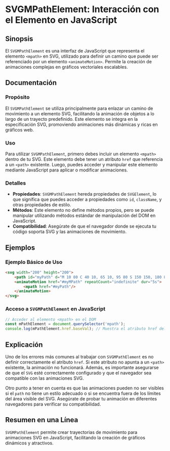 <!--
Meta Description: # SVGMPathElement: Interacción con el Elemento <mpath> en JavaScript ## Sinopsis El `SVGMPathElement` es una interfaz de JavaScript que representa el ...
Meta Keywords: svg, elemento, que, svgmpathelement, mpath
-->

# SVGMPathElement: Interacción con el Elemento <mpath> en JavaScript

## Sinopsis
El `SVGMPathElement` es una interfaz de JavaScript que representa el elemento `<mpath>` en SVG, utilizado para definir un camino que puede ser referenciado por un elemento `<animateMotion>`. Permite la creación de animaciones complejas en gráficos vectoriales escalables.

## Documentación
### Propósito
El `SVGMPathElement` se utiliza principalmente para enlazar un camino de movimiento a un elemento SVG, facilitando la animación de objetos a lo largo de un trayecto predefinido. Este elemento se integra en la especificación SVG, promoviendo animaciones más dinámicas y ricas en gráficos web.

### Uso
Para utilizar `SVGMPathElement`, primero debes incluir un elemento `<mpath>` dentro de tu SVG. Este elemento debe tener un atributo `href` que referencia a un `<path>` existente. Luego, puedes acceder y manipular este elemento mediante JavaScript para aplicar o modificar animaciones.

### Detalles
- **Propiedades**: `SVGMPathElement` hereda propiedades de `SVGElement`, lo que significa que puedes acceder a propiedades como `id`, `className`, y otras propiedades de estilo.
- **Métodos**: Este elemento no define métodos propios, pero se puede manipular utilizando métodos estándar de manipulación del DOM en JavaScript.
- **Compatibilidad**: Asegúrate de que el navegador donde se ejecuta tu código soporta SVG y las animaciones de movimiento.

## Ejemplos

### Ejemplo Básico de Uso
```html
<svg width="200" height="200">
    <path id="myPath" d="M 10 80 C 40 10, 65 10, 95 80 S 150 150, 180 80" fill="transparent" stroke="black"/>
    <animateMotion href="#myMPath" repeatCount="indefinite" dur="5s">
        <mpath href="#myPath"/>
    </animateMotion>
</svg>
```

### Acceso a `SVGMPathElement` en JavaScript
```javascript
// Acceder al elemento <mpath> en el DOM
const mPathElement = document.querySelector('mpath');
console.log(mPathElement.href.baseVal); // Muestra el atributo href del mpath
```

## Explicación
Uno de los errores más comunes al trabajar con `SVGMPathElement` es no definir correctamente el atributo `href`. Si este atributo no apunta a un `<path>` existente, la animación no funcionará. Además, es importante asegurarse de que el `SVG` esté correctamente configurado y que el navegador sea compatible con las animaciones SVG.

Otro punto a tener en cuenta es que las animaciones pueden no ser visibles si el `path` no tiene un estilo adecuado o si se encuentra fuera de los límites del área visible del SVG. Asegúrate de probar tu animación en diferentes navegadores para verificar su compatibilidad.

## Resumen en una Línea
`SVGMPathElement` permite crear trayectorias de movimiento para animaciones SVG en JavaScript, facilitando la creación de gráficos dinámicos y atractivos.